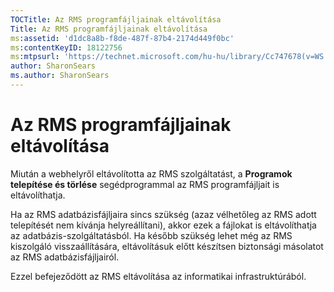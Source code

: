 ```yaml
---
TOCTitle: Az RMS programfájljainak eltávolítása
Title: Az RMS programfájljainak eltávolítása
ms:assetid: 'd1dc8a8b-f8de-487f-87b4-2174d449f0bc'
ms:contentKeyID: 18122756
ms:mtpsurl: 'https://technet.microsoft.com/hu-hu/library/Cc747678(v=WS.10)'
author: SharonSears
ms.author: SharonSears
---
```


Az RMS programfájljainak eltávolítása
=====================================

Miután a webhelyről eltávolította az RMS szolgáltatást, a **Programok telepítése és törlése** segédprogrammal az RMS programfájljait is eltávolíthatja.

Ha az RMS adatbázisfájljaira sincs szükség (azaz vélhetőleg az RMS adott telepítését nem kívánja helyreállítani), akkor ezek a fájlokat is eltávolíthatja az adatbázis-szolgáltatásból. Ha később szükség lehet még az RMS kiszolgáló visszaállítására, eltávolításuk előtt készítsen biztonsági másolatot az RMS adatbázisfájljairól.

Ezzel befejeződött az RMS eltávolítása az informatikai infrastruktúrából.
